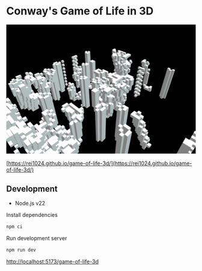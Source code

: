 # Conway's Game of Life in 3D

![Screenshot](./public/ogp.jpg)

[https://rei1024.github.io/game-of-life-3d/](https://rei1024.github.io/game-of-life-3d/)

## Development

- Node.js v22

Install dependencies

```sh
npm ci
```

Run development server

```sh
npm run dev
```

<http://localhost:5173/game-of-life-3d>
